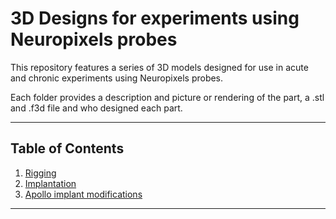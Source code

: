 # 3D Designs for experiments using Neuropixels probes

This repository features a series of 3D models designed for use in acute and chronic experiments using Neuropixels probes.

Each folder provides a description and picture or rendering of the part, a .stl and .f3d file and who designed each part.

---

## Table of Contents
1. [Rigging](./Rigging/README.md)  
2. [Implantation](#implantation)  
3. [Apollo implant modifications](#apollo-implant-modifications)  

---




